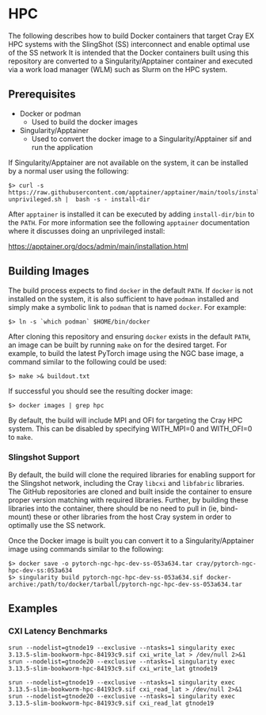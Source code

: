 # HPC 

The following describes how to build Docker containers
that target Cray EX HPC systems with the  SlingShot (SS) interconnect 
and enable optimal use of the SS network It is intended that the Docker
containers built using this repository are converted to a
Singularity/Apptainer container and executed via a work load manager (WLM)
such as Slurm on the HPC system.

## Prerequisites

* Docker or podman
    - Used to build the docker images
* Singularity/Apptainer
    - Used to convert the docker image to a Singularity/Apptainer sif and
      run the application

If Singularity/Apptainer are not available on the system, it can be
installed by a normal user using the following:

```
$> curl -s https://raw.githubusercontent.com/apptainer/apptainer/main/tools/install-unprivileged.sh |  bash -s - install-dir
```

After `apptainer` is installed it can be executed by adding
`install-dir/bin` to the `PATH`. For more information see the
following `apptainer` documentation where it discusses doing an
unprivileged install:

https://apptainer.org/docs/admin/main/installation.html


## Building Images

The build process expects to find `docker` in the default `PATH`. If
`docker` is not installed on the system, it is also sufficient to have
`podman` installed and simply make a symbolic link to `podman` that is
named `docker`. For example:

```
$> ln -s `which podman` $HOME/bin/docker
```

After cloning this repository and ensuring `docker` exists in the
default `PATH`, an image can be built by running `make` on for the
desired target. For example, to build the latest PyTorch image using
the NGC base image, a command similar to the following could be used:

```
$> make >& buildout.txt
```

If successful you should see the resulting docker image:

```
$> docker images | grep hpc
```

By default, the build will include MPI and OFI for targeting the Cray
HPC system. This can be disabled by specifying WITH_MPI=0 and
WITH_OFI=0 to `make`.

### Slingshot Support

By default, the build will clone the required libraries for enabling
support for the Slingshot network, including the Cray `libcxi` and
`libfabric` libraries. The GitHub repositories are cloned and built inside
the container to ensure proper version matching with required libraries.
Further, by building these libraries into the container, there should be
no need to pull in (ie, bind-mount) these or other libraries from the
host Cray system in order to optimally use the SS network.


Once the Docker image is built you can convert it to a Singularity/Apptainer
image using commands similar to the following:

```
$> docker save -o pytorch-ngc-hpc-dev-ss-053a634.tar cray/pytorch-ngc-hpc-dev-ss:053a634
$> singularity build pytorch-ngc-hpc-dev-ss-053a634.sif docker-archive:/path/to/docker/tarball/pytorch-ngc-hpc-dev-ss-053a634.tar
```

## Examples

### CXI Latency Benchmarks
```shell
srun --nodelist=gtnode19 --exclusive --ntasks=1 singularity exec 3.13.5-slim-bookworm-hpc-84193c9.sif cxi_write_lat > /dev/null 2>&1
srun --nodelist=gtnode20 --exclusive --ntasks=1 singularity exec 3.13.5-slim-bookworm-hpc-84193c9.sif cxi_write_lat gtnode19

srun --nodelist=gtnode19 --exclusive --ntasks=1 singularity exec 3.13.5-slim-bookworm-hpc-84193c9.sif cxi_read_lat > /dev/null 2>&1
srun --nodelist=gtnode20 --exclusive --ntasks=1 singularity exec 3.13.5-slim-bookworm-hpc-84193c9.sif cxi_read_lat gtnode19
```
